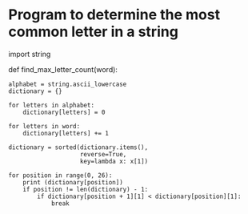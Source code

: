 # Program to determine the most common letter in a string

import string

def find_max_letter_count(word):

    alphabet = string.ascii_lowercase
    dictionary = {}

    for letters in alphabet:
        dictionary[letters] = 0

    for letters in word:
        dictionary[letters] += 1

    dictionary = sorted(dictionary.items(), 
                        reverse=True, 
                        key=lambda x: x[1])

    for position in range(0, 26):
        print (dictionary[position])
        if position != len(dictionary) - 1:
            if dictionary[position + 1][1] < dictionary[position][1]:
                break
